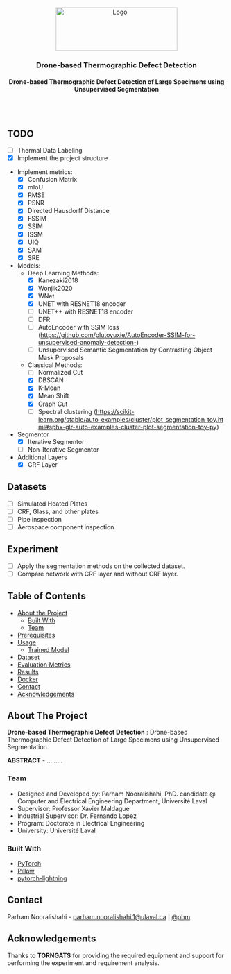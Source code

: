 <!-- PROJECT LOGO -->
<br />
<p align="center">
  <a href="https://www.ulaval.ca/en/" target="_blank">
    <img src="https://ssc.ca/sites/default/files/logo-ulaval-reseaux-sociaux.jpg" alt="Logo" width="280" height="100">
  </a>

  <h3 align="center">Drone-based Thermographic Defect Detection</h3>
  <h4 align="center">Drone-based Thermographic Defect Detection of Large Specimens using Unsupervised Segmentation</h4>

  <br/>
  <br/>
  </p>
</p>

## TODO
- [ ] Thermal Data Labeling
- [x] Implement the project structure
- Implement metrics:
  - [x] Confusion Matrix
  - [x] mIoU
  - [x] RMSE
  - [x] PSNR
  - [x] Directed Hausdorff Distance
  - [x] FSSIM
  - [x] SSIM
  - [x] ISSM
  - [x] UIQ
  - [x] SAM
  - [x] SRE
- Models:
  - Deep Learning Methods:
    - [x] Kanezaki2018
    - [x] Wonjik2020
    - [x] WNet
    - [x] UNET with RESNET18 encoder
    - [ ] UNET++ with RESNET18 encoder
    - [ ] DFR
    - [ ] AutoEncoder with SSIM loss (https://github.com/plutoyuxie/AutoEncoder-SSIM-for-unsupervised-anomaly-detection-)
    - [ ] Unsupervised Semantic Segmentation by Contrasting Object Mask Proposals
  - Classical Methods:
    - [ ] Normalized Cut
    - [x] DBSCAN 
    - [x] K-Mean
    - [x] Mean Shift 
    - [x] Graph Cut
    - [ ] Spectral clustering (https://scikit-learn.org/stable/auto_examples/cluster/plot_segmentation_toy.html#sphx-glr-auto-examples-cluster-plot-segmentation-toy-py)
- Segmentor
  - [x] Iterative Segmentor
  - [ ] Non-Iterative Segmentor
- Additional Layers
  - [x] CRF Layer

## Datasets
- [ ] Simulated Heated Plates
- [ ] CRF, Glass, and other plates
- [ ] Pipe inspection
- [ ] Aerospace component inspection

## Experiment
- [ ] Apply the segmentation methods on the collected dataset.
- [ ] Compare network with CRF layer and without CRF layer.

<!-- TABLE OF CONTENTS -->
## Table of Contents

* [About the Project](#about-the-project)
  * [Built With](#built-with)
  * [Team](#team)
* [Prerequisites](#prerequisites)
* [Usage](#usage)
  * [Trained Model](#trained-model)
* [Dataset](#dataset)
* [Evaluation Metrics](#evaluation-metrics)
* [Results](#results)
* [Docker](#docker)
* [Contact](#contact)
* [Acknowledgements](#acknowledgements)

## About The Project
**Drone-based Thermographic Defect Detection** : Drone-based Thermographic Defect Detection of Large Specimens using Unsupervised Segmentation.

**ABSTRACT** - .........

### Team
* Designed and Developed by: Parham Nooralishahi, PhD. candidate @ Computer and Electrical Engineering Department, Université Laval
* Supervisor: Professor Xavier Maldague
* Industrial Supervisor: Dr. Fernando Lopez
* Program: Doctorate in Electrical Engineering
* University: Université Laval

### Built With
* [PyTorch](https://pytorch.org/)
* [Pillow](https://pypi.org/project/Pillow/)
* [pytorch-lightning](https://github.com/PyTorchLightning/pytorch-lightning)

## Contact
Parham Nooralishahi - parham.nooralishahi.1@ulaval.ca | [@phm](https://www.linkedin.com/in/parham-nooralishahi/) <br/>

## Acknowledgements
Thanks to **TORNGATS** for providing the required equipment and support for performing the experiment and requirement analysis.

